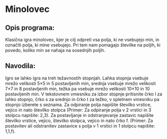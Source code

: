 # Minolovec

<h2>Opis programa:</h2>Klasična igra minolovec, kjer je cilj odpreti vsa polja, ki ne vsebujejo min, in označiti polja, ki mine vsebujejo. Pri tem nam pomagajo številke na poljih, ki povedo, koliko min se nahaja na sosednjih poljih.
<br>
<h2>Navodila:</h2>Igro se lahko igra na treh težavnostih stopnjah. Lahka stopnja vsebuje mrežo velikosti 5×5 in 5 postavljenih min, srednja vsebuje mrežo velikosti 7×7 in 8 postavljenih min, težka pa vsebuje mrežo velikosti 10×10 in 10 postavljenih min. V tekstovnem vmesniku za izbor stopnje pritisnite črko l za lahko stopnjo, črko s za srednjo in črko t za težko, v spletnem vmesniku pa stopnjo izberete s seznama. Za odpiranje polja napišite številko vrstice, vejico in nato številko stolpca (Primer: Za odpiranje polja v 2 vrstici in 3 stolpcu napišite: 2,3). Za postavljanje in odstranjevanje zastavic napišite številko vrstice, vejico, številko stolpca, vejico in nato črko f. (Primer: Za postavitev ali odstranitev zastavice s polja v 1 vrstici in 1 stolpcu napišite: 1,1,f).